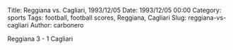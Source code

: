 Title: Reggiana vs. Cagliari, 1993/12/05
Date: 1993/12/05 00:00
Category: sports
Tags: football, football scores, Reggiana, Cagliari
Slug: reggiana-vs-cagliari
Author: carbonero


Reggiana 3 - 1 Cagliari
